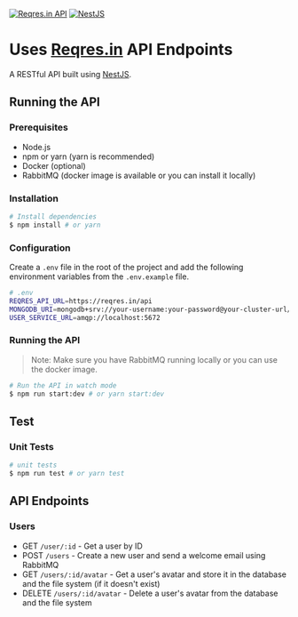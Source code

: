 [![Reqres.in API](https://img.shields.io/badge/Reqres.in-API-blue)](https://reqres.in/api)
[![NestJS](https://img.shields.io/badge/NestJS-v10.0.0^-red)](https://nestjs.com/)

# Uses [Reqres.in](https://reqres.in/api) API Endpoints

A RESTful API built using [NestJS](https://nestjs.com/).


## Running the API

### Prerequisites

- Node.js
- npm or yarn (yarn is recommended)
- Docker (optional)
- RabbitMQ (docker image is available or you can install it locally)

### Installation

```bash
# Install dependencies
$ npm install # or yarn
```

### Configuration

Create a `.env` file in the root of the project and add the following environment variables from the `.env.example` file.

```bash
# .env
REQRES_API_URL=https://reqres.in/api
MONGODB_URI=mongodb+srv://your-username:your-password@your-cluster-url/?retryWrites=true&w=majority&appName=your-app-name
USER_SERVICE_URL=amqp://localhost:5672
```

### Running the API 

> Note: Make sure you have RabbitMQ running locally or you can use the docker image.

```bash
# Run the API in watch mode
$ npm run start:dev # or yarn start:dev
```

## Test

### Unit Tests
```bash
# unit tests
$ npm run test # or yarn test
```

## API Endpoints

### Users

- GET `/user/:id` - Get a user by ID
- POST `/users` - Create a new user and send a welcome email using RabbitMQ
- GET `/users/:id/avatar` - Get a user's avatar and store it in the database and the file system (if it doesn't exist)
- DELETE `/users/:id/avatar` - Delete a user's avatar from the database and the file system